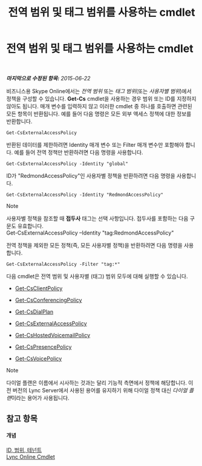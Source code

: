 ﻿---
title: 전역 범위 및 태그 범위를 사용하는 cmdlet
TOCTitle: 전역 범위 및 태그 범위를 사용하는 cmdlet
ms:assetid: 1e2bc055-8a72-425e-967b-e253add7018c
ms:mtpsurl: https://technet.microsoft.com/ko-kr/library/Dn362774(v=OCS.15)
ms:contentKeyID: 56270220
ms.date: 08/10/2015
mtps_version: v=OCS.15
ms.translationtype: HT
---

# 전역 범위 및 태그 범위를 사용하는 cmdlet

 

_**마지막으로 수정된 항목:** 2015-06-22_

비즈니스용 Skype Online에서는 *전역 범위* 또는 *태그 범위*(또는 *사용자별 범위*)에서 정책을 구성할 수 있습니다. **Get-Cs** cmdlet을 사용하는 경우 범위 또는 ID를 지정하지 않아도 됩니다. 매개 변수를 입력하지 않고 이러한 cmdlet 중 하나를 호출하면 관련된 모든 항목이 반환됩니다. 예를 들어 다음 명령은 모든 외부 액세스 정책에 대한 정보를 반환합니다.

    Get-CsExternalAccessPolicy

반환된 데이터를 제한하려면 Identity 매개 변수 또는 Filter 매개 변수만 포함해야 합니다. 예를 들어 전역 정책만 반환하려면 다음 명령을 사용합니다.

    Get-CsExternalAccessPolicy -Identity "global"

ID가 "RedmondAccessPolicy"인 사용자별 정책을 반환하려면 다음 명령을 사용합니다.

    Get-CsExternalAccessPolicy -Identity "RedmondAccessPolicy"


> [!NOTE]
> 사용자별 정책을 참조할 때 <STRONG>접두사</STRONG> 태그는 선택 사항입니다. 접두사를 포함하는 다음 구문도 유효합니다.<BR>Get-CsExternalAccessPolicy –Identity "tag:RedmondAccessPolicy"



전역 정책을 제외한 모든 정책(즉, 모든 사용자별 정책)을 반환하려면 다음 명령을 사용합니다.

    Get-CsExternalAccessPolicy -Filter "tag:*"

다음 cmdlet은 전역 범위 및 사용자별 (태그) 범위 모두에 대해 실행할 수 있습니다.

  - [Get-CsClientPolicy](get-csclientpolicy.md)

  - [Get-CsConferencingPolicy](get-csconferencingpolicy.md)

  - [Get-CsDialPlan](get-csdialplan.md)

  - [Get-CsExternalAccessPolicy](get-csexternalaccesspolicy.md)

  - [Get-CsHostedVoicemailPolicy](get-cshostedvoicemailpolicy.md)

  - [Get-CsPresencePolicy](get-cspresencepolicy.md)

  - [Get-CsVoicePolicy](get-csvoicepolicy.md)


> [!NOTE]
> 다이얼 플랜은 이름에서 시사하는 것과는 달리 기능적 측면에서 정책에 해당합니다. 이전 버전의 Lync Server에서 사용된 용어를 유지하기 위해 다이얼 정책 대신 <EM>다이얼 플랜</EM>이라는 용어가 사용됩니다.



## 참고 항목

#### 개념

[ID, 범위, 테넌트](identities-scopes-and-tenants-in-skype-for-business-online.md)  
[Lync Online Cmdlet](the-skype-for-business-online-cmdlets.md)

